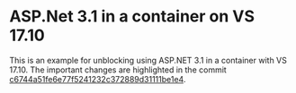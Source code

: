 # ASP.Net 3.1 in a container on VS 17.10
This is an example for unblocking using ASP.NET 3.1 in a container with VS 17.10. The important changes are highlighted in the commit [c6744a51fe6e77f5241232c372889d31111be1e4](https://github.com/NCarlsonMSFT/ExampleASPNet3_1OnVS17_10/commit/c6744a51fe6e77f5241232c372889d31111be1e4).
